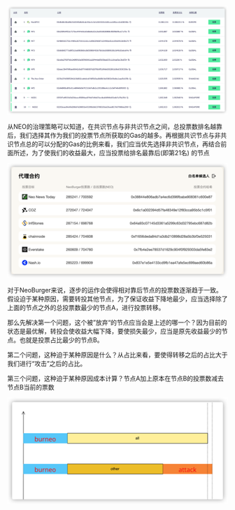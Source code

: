 ![image-20220208161021335](img/image-20220208161021335.png)

从NEO的治理策略可以知道，在共识节点与非共识节点之间，总投票数排名越靠后，我们选择其作为我们的投票节点所获取的Gas的越多。再根据共识节点与非共识节点总的可以分配的Gas的比例来看，我们应当优先选择非共识节点，再结合前面所述，为了使我们的收益最大，应当投票给排名最靠后(即第21名) 的节点

![image-20220208160915902](img/image-20220208160915902.png)

对于NeoBurger来说，逐步的运作会使得相对靠后节点的投票数逐渐趋于一致。假设迫于某种原因，需要转投其他节点，为了保证收益下降地最少，应当选择除了上面的节点之外的总投票数最少的节点A，进行投票转移。

那么先解决第一个问题，这个被”放弃“的节点应当会是上述的哪一个？因为目前的状态是最优解，转投会使收益大幅下降，要使损失最少，应当是原先收益最少的节点。也就是投票占比最少的节点B。

第二个问题，这种迫于某种原因是什么？从占比来看，要使得转移之后的占比大于我们进行“攻击”之后的占比。

第三个问题，这种迫于某种原因成本计算？节点A加上原本在节点B的投票数减去节点B当前的票数

![image-20220208165101771](img/image-20220208165101771.png)
